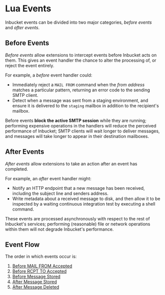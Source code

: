 # Lua Events

Inbucket events can be divided into two major categories, _before events_ and
_after events_.

## Before Events

_Before events_ allow extensions to intercept events before Inbucket acts on
them. This gives an event handler the chance to alter the processing of, or
reject the event entirely.

For example, a _before_ event handler could:

- Immediately reject a `MAIL FROM` command when the _from address_ matches a
  particular pattern, returning an error code to the sending SMTP client.
- Detect when a message was sent from a staging environment, and ensure it is
  delivered to the `staging` mailbox in addition to the recipient's mailbox.

Before events **block the active SMTP session** while they are running;
performing expensive operations in the handlers will reduce the perceived
performance of Inbucket; SMTP clients will wait longer to deliver messages, and
messages will take longer to appear in their destination mailboxes.

## After Events

_After events_ allow extensions to take an action after an event has completed.

For example, an _after_ event handler might:

- Notify an HTTP endpoint that a new message has been received, including the
  subject line and senders address.
- Write metadata about a received message to disk, and then allow it to be
  inspected by a waiting continuous integration test by executing a shell
  command.

These events are processed asynchronously with respect to the rest of Inbucket's
services; performing (reasonable) file or network operations within them will
not degrade Inbucket's performance.

## Event Flow

The order in which events occur is:

1. [Before MAIL FROM Accepted](before-mail-from-accepted.md)
1. [Before RCPT TO Accepted](before-rcpt-to-accepted.md)
2. [Before Message Stored](before-message-stored.md)
3. [After Message Stored](after-message-stored.md)
4. [After Message Deleted](after-message-deleted.md)
